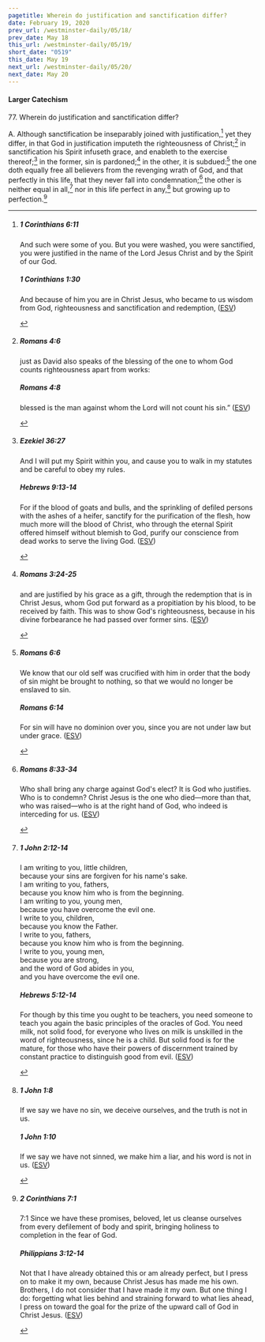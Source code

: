 ```yaml
---
pagetitle: Wherein do justification and sanctification differ?
date: February 19, 2020
prev_url: /westminster-daily/05/18/
prev_date: May 18
this_url: /westminster-daily/05/19/
short_date: "0519"
this_date: May 19
next_url: /westminster-daily/05/20/
next_date: May 20
---
```


#### Larger Catechism

<span class="q">77.</span> Wherein do justification and sanctification differ?

<span class="q">A.</span> Although sanctification be inseparably joined with justification,[^fnref:wlc1] yet they differ, in that God in justification imputeth the righteousness of Christ;[^fnref:wlc2] in sanctification his Spirit infuseth grace, and enableth to the exercise thereof;[^fnref:wlc3] in the former, sin is pardoned;[^fnref:wlc4] in the other, it is subdued:[^fnref:wlc5] the one doth equally free all believers from the revenging wrath of God, and that perfectly in this life, that they never fall into condemnation;[^fnref:wlc6] the other is neither equal in all,[^fnref:wlc7] nor in this life perfect in any,[^fnref:wlc8] but growing up to perfection.[^fnref:wlc9]


[^fnref:wlc1]: <div class="esv"><h5>1 Corinthians 6:11</h5> <div class="esv-text"><p id="p46006011.01-1">And such were some of you. But you were washed, you were sanctified, you were justified in the name of the Lord Jesus Christ and by the Spirit of our God.</p> </div><h5>1 Corinthians 1:30</h5> <div class="esv-text"><p id="p46001030.01-2">And because of him you are in Christ Jesus, who became to us wisdom from God, righteousness and sanctification and redemption,  (<a href="http://www.esv.org" class="copyright">ESV</a>)</p> </div> </div>

[^fnref:wlc2]: <div class="esv"><h5>Romans 4:6</h5> <div class="esv-text"><p id="p45004006.01-1">just as David also speaks of the blessing of the one to whom God counts righteousness apart from works:</p> </div><h5>Romans 4:8</h5> <div class="esv-text"><div class="block-indent"> <p class="line-group" id="p45004008.01-2">blessed is the man against whom the Lord will not count his sin.&#8221;  (<a href="http://www.esv.org" class="copyright">ESV</a>)</p> </div> </div> </div>

[^fnref:wlc3]: <div class="esv"><h5>Ezekiel 36:27</h5> <div class="esv-text"><p id="p26036027.01-1">And I will put my Spirit within you, and cause you to walk in my statutes and be careful to obey my rules.</p> </div><h5>Hebrews 9:13-14</h5> <div class="esv-text"><p id="p58009013.01-2">For if the blood of goats and bulls, and the sprinkling of defiled persons with the ashes of a heifer, sanctify for the purification of the flesh, how much more will the blood of Christ, who through the eternal Spirit offered himself without blemish to God, purify our conscience from dead works to serve the living God.  (<a href="http://www.esv.org" class="copyright">ESV</a>)</p> </div> </div>

[^fnref:wlc4]: <div class="esv"><h5>Romans 3:24-25</h5> <div class="esv-text"><p id="p45003024.01-1">and are justified by his grace as a gift, through the redemption that is in Christ Jesus, whom God put forward as a propitiation by his blood, to be received by faith. This was to show God's righteousness, because in his divine forbearance he had passed over former sins.  (<a href="http://www.esv.org" class="copyright">ESV</a>)</p> </div> </div>

[^fnref:wlc5]: <div class="esv"><h5>Romans 6:6</h5> <div class="esv-text"><p id="p45006006.01-1">We know that our old self was crucified with him in order that the body of sin might be brought to nothing, so that we would no longer be enslaved to sin.</p> </div><h5>Romans 6:14</h5> <div class="esv-text"><p id="p45006014.01-2">For sin will have no dominion over you, since you are not under law but under grace.  (<a href="http://www.esv.org" class="copyright">ESV</a>)</p> </div> </div>

[^fnref:wlc6]: <div class="esv"><h5>Romans 8:33-34</h5> <div class="esv-text"><p id="p45008033.01-1">Who shall bring any charge against God's elect? It is God who justifies. Who is to condemn? Christ Jesus is the one who died&#8212;more than that, who was raised&#8212;who is at the right hand of God, who indeed is interceding for us.  (<a href="http://www.esv.org" class="copyright">ESV</a>)</p> </div> </div>

[^fnref:wlc7]: <div class="esv"><h5>1 John 2:12-14</h5> <div class="esv-text"><div class="block-indent"> <p class="line-group" id="p62002012.01-1">I am writing to you, little children,<br /> <span class="indent"></span>because your sins are forgiven for his name's sake.<br />  I am writing to you, fathers,<br /> <span class="indent"></span>because you know him who is from the beginning.<br /> I am writing to you, young men,<br /> <span class="indent"></span>because you have overcome the evil one.<br /> I write to you, children,<br /> <span class="indent"></span>because you know the Father.<br />  I write to you, fathers,<br /> <span class="indent"></span>because you know him who is from the beginning.<br /> I write to you, young men,<br /> <span class="indent"></span>because you are strong,<br /> <span class="indent"></span>and the word of God abides in you,<br /> <span class="indent"></span>and you have overcome the evil one.</p> </div> </div><h5>Hebrews 5:12-14</h5> <div class="esv-text"><p id="p58005012.01-2">For though by this time you ought to be teachers, you need someone to teach you again the basic principles of the oracles of God. You need milk, not solid food, for everyone who lives on milk is unskilled in the word of righteousness, since he is a child. But solid food is for the mature, for those who have their powers of discernment trained by constant practice to distinguish good from evil.  (<a href="http://www.esv.org" class="copyright">ESV</a>)</p> </div> </div>

[^fnref:wlc8]: <div class="esv"><h5>1 John 1:8</h5> <div class="esv-text"><p id="p62001008.01-1">If we say we have no sin, we deceive ourselves, and the truth is not in us.</p> </div><h5>1 John 1:10</h5> <div class="esv-text"><p id="p62001010.01-2">If we say we have not sinned, we make him a liar, and his word is not in us.  (<a href="http://www.esv.org" class="copyright">ESV</a>)</p> </div> </div>

[^fnref:wlc9]: <div class="esv"><h5>2 Corinthians 7:1</h5> <div class="esv-text"><p id="p47007001.01-1"><span class="chapter-num" id="v47007001-1">7:1&nbsp;</span>Since we have these promises, beloved, let us cleanse ourselves from every defilement of body and spirit, bringing holiness to completion in the fear of God.</p> </div><h5>Philippians 3:12-14</h5> <div class="esv-text"> <p id="p50003012.05-2">Not that I have already obtained this or am already perfect, but I press on to make it my own, because Christ Jesus has made me his own. Brothers, I do not consider that I have made it my own. But one thing I do: forgetting what lies behind and straining forward to what lies ahead, I press on toward the goal for the prize of the upward call of God in Christ Jesus.  (<a href="http://www.esv.org" class="copyright">ESV</a>)</p> </div> </div>

